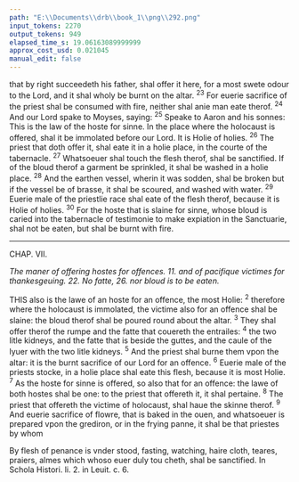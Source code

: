 ```yaml
---
path: "E:\\Documents\\drb\\book_1\\png\\292.png"
input_tokens: 2270
output_tokens: 949
elapsed_time_s: 19.06163089999999
approx_cost_usd: 0.021045
manual_edit: false
---
```

that by right succeedeth his father, shal offer it here, for a most swete odour to the Lord, and it shal wholy be burnt on the altar. <sup>23</sup> For euerie sacrifice of the priest shal be consumed with fire, neither shal anie man eate therof. <sup>24</sup> And our Lord spake to Moyses, saying: <sup>25</sup> Speake to Aaron and his sonnes: This is the law of the hoste for sinne. In the place where the holocaust is offered, shal it be immolated before our Lord. It is Holie of holies. <sup>26</sup> The priest that doth offer it, shal eate it in a holie place, in the courte of the tabernacle. <sup>27</sup> Whatsoeuer shal touch the flesh therof, shal be sanctified. If of the bloud therof a garment be sprinkled, it shal be washed in a holie place. <sup>28</sup> And the earthen vessel, wherin it was sodden, shal be broken but if the vessel be of brasse, it shal be scoured, and washed with water. <sup>29</sup> Euerie male of the priestlie race shal eate of the flesh therof, because it is Holie of holies. <sup>30</sup> For the hoste that is slaine for sinne, whose bloud is caried into the tabernacle of testimonie to make expiation in the Sanctuarie, shal not be eaten, but shal be burnt with fire.

<hr>

CHAP. VII.

*The maner of offering hostes for offences. 11. and of pacifique victimes for thankesgeuing. 22. No fatte, 26. nor bloud is to be eaten.*

THIS also is the lawe of an hoste for an offence, the most Holie: <sup>2</sup> therefore where the holocaust is immolated, the victime also for an offence shal be slaine: the bloud therof shal be poured round about the altar. <sup>3</sup> They shal offer therof the rumpe and the fatte that couereth the entrailes: <sup>4</sup> the two litle kidneys, and the fatte that is beside the guttes, and the caule of the lyuer with the two litle kidneys. <sup>5</sup> And the priest shal burne them vpon the altar: it is the burnt sacrifice of our Lord for an offence. <sup>6</sup> Euerie male of the priests stocke, in a holie place shal eate this flesh, because it is most Holie. <sup>7</sup> As the hoste for sinne is offered, so also that for an offence: the lawe of both hostes shal be one: to the priest that offereth it, it shal pertaine. <sup>8</sup> The priest that offereth the victime of holocaust, shal haue the skinne therof. <sup>9</sup> And euerie sacrifice of flowre, that is baked in the ouen, and whatsoeuer is prepared vpon the grediron, or in the frying panne, it shal be that priestes by whom

<aside>By flesh of penance is vnder stood, fasting, watching, haire cloth, teares, praiers, almes which whoso euer duly tou cheth, shal be sanctified. In Schola Histori. li. 2. in Leuit. c. 6.</aside>

[^1]: This text sheweth there is difference in the nature of a fault com mitted, com monly called sinne, & of du tie omitted here called offence. in latin peccatū and delictum. Yet both are alike offensiue to God, in mat ter of equal importance. As appeareth, for that the same sacrifice was offered for both. v. Aug. q. 20. in Leuit.